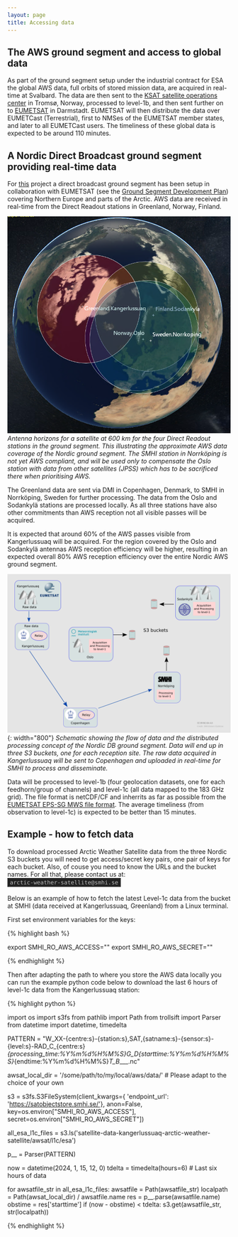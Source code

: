 ```yaml
---
layout: page
title: Accessing data
---
```


## The AWS ground segment and access to global data

As part of the ground segment setup under the industrial contract for ESA the
global AWS data, full orbits of stored mission data, are acquired in real-time
at Svalbard. The data are then sent to the <a
href="https://www.ksat.no/ground-network-services/satellite-operation/">KSAT
satellite operations center</a> in Tromsø, Norway, processed to level-1b, and
then sent further on to <a href="https://www.eumetsat.int">EUMETSAT</a> in
Darmstadt. EUMETSAT will then distribute the data over EUMETCast (Terrestrial),
first to NMSes of the EUMETSAT member states, and later to all EUMETCast
users. The timeliness of these global data is expected to be around 110
minutes.


## A Nordic Direct Broadcast ground segment providing real-time data

For <a href="about.html">this</a> project a direct broadcast ground segment has
been setup in collaboration with EUMETSAT (see the <a
href="https://zenodo.org/doi/10.5281/zenodo.10782613">Ground Segment
Development Plan</a>) covering Northern Europe and parts of the Arctic. AWS
data are received in real-time from the Direct Readout stations in
Greenland, Norway, Finland.

![](assets/img/nordic_antenna_coverage_600km_v2.PNG)
*Antenna horizons for a satellite at 600 km for the four Direct Readout
stations in the ground segment. This illustrating the approximate AWS data
coverage of the Nordic ground segment. The SMHI station in Norrköping is not
yet AWS compliant, and will be used only to compensate the Oslo station with
data from other satellites (JPSS) which has to be sacrificed there when
prioritising AWS.*

The Greenland data are sent via DMI in Copenhagen, Denmark, to SMHI in
Norrköping, Sweden for further processing. The data from the Oslo and Sodankylä
stations are processed locally. As all three stations have also other
commitments than AWS reception not all visible passes will be acquired.

It is expected that around 60% of the AWS passes visible from Kangerlussuaq
will be acquired. For the region covered by the Oslo and Sodankylä antennas AWS
reception efficiency will be higher, resulting in an expected overall 80% AWS
reception efficiency over the entire Nordic AWS ground segment.

![](assets/img/aws_nordic_groundsegment_ovw_web_v1.png){: width="800"}
*Schematic showing the flow of data and the distributed processing concept of
 the Nordic DB ground segment. Data will end up in three S3 buckets, one for
 each reception site. The raw data acquired in Kangerlussuaq will be sent to
 Copenhagen and uploaded in real-time for SMHI to process and disseminate.*

Data will be processed to level-1b (four geolocation datasets, one for each
feedhorn/group of channels) and level-1c (all data mapped to the 183 GHz grid).
The file format is netCDF/CF and inherrits as far as possible from the <a
href="https://user.eumetsat.int/s3/eup-strapi-media/pdf_epssg_mws_l1b_pfs_7204c74d3b.pdf">EUMETSAT EPS-SG
MWS file format</a>.
The average timeliness (from observation to level-1c) is expected to be better
than 15 minutes.


## Example - how to fetch data

To download processed Arctic Weather Satellite data from the three Nordic S3 buckets you
will need to get access/secret key pairs, one pair of keys for each
bucket. Also, of couse you need to know the URLs and the bucket names. For all
that, please contact us at: <a href="assets/img/email_image.png"><img
src="assets/img/email_image.png" alt="Contact us at email address"
height="20"/></a>


Below is an example of how to fetch the latest Level-1c data from the bucket at
SMHI (data received at Kangerlussuaq, Greenland) from a Linux terminal.

First set environment variables for the keys:

{% highlight bash %}

export SMHI_RO_AWS_ACCESS="<the access key you get from us>"
export SMHI_RO_AWS_SECRET="<the secret key you get from us>"

{% endhighlight %}

Then after adapting the path to where you store the AWS data locally you can
run the example python code below to download the last 6 hours of level-1c data
from the Kangerlussuaq station:

{% highlight python %}

import os
import s3fs
from pathlib import Path
from trollsift import Parser
from datetime import datetime, timedelta

PATTERN = "W_XX-{centre:s}-{station:s},SAT,{satname:s}-{sensor:s}-{level:s}-RAD_C_{centre:s}_{processing_time:%Y%m%d%H%M%S}_G_D_{starttime:%Y%m%d%H%M%S}_{endtime:%Y%m%d%H%M%S}_T_B____.nc"

awsat_local_dir = '/some/path/to/my/local/aws/data/' # Please adapt to the choice of your own

s3 = s3fs.S3FileSystem(client_kwargs={
    'endpoint_url': 'https://satobjectstore.smhi.se/'},
                       anon=False,
                       key=os.environ["SMHI_RO_AWS_ACCESS"],
                       secret=os.environ["SMHI_RO_AWS_SECRET"])

all_esa_l1c_files = s3.ls('satellite-data-kangerlussuaq-arctic-weather-satellite/awsat/l1c/esa')

p__ = Parser(PATTERN)

now = datetime(2024, 1, 15, 12, 0)
tdelta = timedelta(hours=6) # Last six hours of data

for awsatfile_str in all_esa_l1c_files:
    awsatfile = Path(awsatfile_str)
    localpath = Path(awsat_local_dir) / awsatfile.name
    res = p__.parse(awsatfile.name)
    obstime = res['starttime']
    if (now - obstime) < tdelta:
        s3.get(awsatfile_str, str(localpath))

{% endhighlight %}
